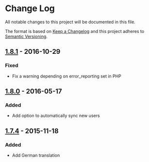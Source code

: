 # Change Log
All notable changes to this project will be documented in this file.

The format is based on [Keep a Changelog](http://keepachangelog.com/)
and this project adheres to [Semantic Versioning](http://semver.org/).

## [1.8.1] - 2016-10-29

### Fixed
- Fix a warning depending on error_reporting set in PHP

## [1.8.0] - 2016-05-17

### Added
- Add option to automatically sync new users

## [1.7.4] - 2015-11-18

### Added
- Add German translation

[1.8.1]: https://github.com/mailrelay/wordpress/compare/v1.8.0...v1.8.1
[1.8.0]: https://github.com/mailrelay/wordpress/compare/v1.7.4...v1.8.0
[1.7.4]: https://github.com/mailrelay/wordpress/compare/v1.7.3...v1.7.4